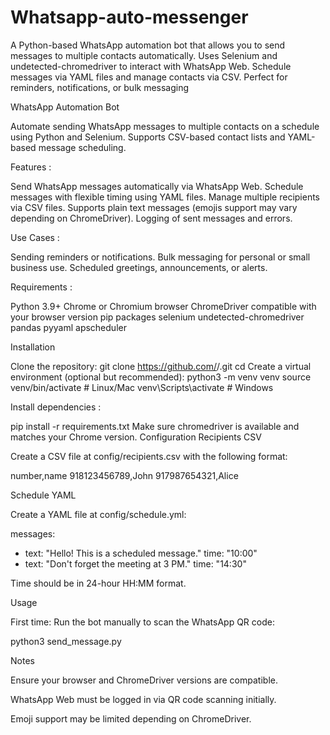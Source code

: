 # Whatsapp-auto-messenger
A Python-based WhatsApp automation bot that allows you to send messages to multiple contacts automatically. Uses Selenium and undetected-chromedriver to interact with WhatsApp Web. Schedule messages via YAML files and manage contacts via CSV. Perfect for reminders, notifications, or bulk messaging


WhatsApp Automation Bot

Automate sending WhatsApp messages to multiple contacts on a schedule using Python and Selenium. Supports CSV-based contact lists and YAML-based message scheduling.

Features :

Send WhatsApp messages automatically via WhatsApp Web.
Schedule messages with flexible timing using YAML files.
Manage multiple recipients via CSV files.
Supports plain text messages (emojis support may vary depending on ChromeDriver).
Logging of sent messages and errors.

Use Cases :

Sending reminders or notifications.
Bulk messaging for personal or small business use.
Scheduled greetings, announcements, or alerts.

Requirements :

Python 3.9+
Chrome or Chromium browser
ChromeDriver compatible with your browser version
pip packages
selenium
undetected-chromedriver
pandas
pyyaml
apscheduler

Installation

Clone the repository:
git clone https://github.com/<your-username>/<repo-name>.git
cd <repo-name>
Create a virtual environment (optional but recommended):
python3 -m venv venv
source venv/bin/activate  # Linux/Mac
venv\Scripts\activate     # Windows

Install dependencies :

pip install -r requirements.txt
Make sure chromedriver is available and matches your Chrome version.
Configuration
Recipients CSV

Create a CSV file at config/recipients.csv with the following format:

number,name
918123456789,John
917987654321,Alice

Schedule YAML

Create a YAML file at config/schedule.yml:

messages:
  - text: "Hello! This is a scheduled message."
    time: "10:00"
  - text: "Don't forget the meeting at 3 PM."
    time: "14:30"


Time should be in 24-hour HH:MM format.

Usage

First time: Run the bot manually to scan the WhatsApp QR code:

python3 send_message.py



Notes

Ensure your browser and ChromeDriver versions are compatible.

WhatsApp Web must be logged in via QR code scanning initially.

Emoji support may be limited depending on ChromeDriver.
